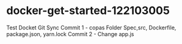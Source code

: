 # docker-get-started-122103005
Test Docket Git Sync
Commit 1 - copas Folder Spec,src, Dockerfile, package.json, yarn.lock
Commit 2 - Change app.js
